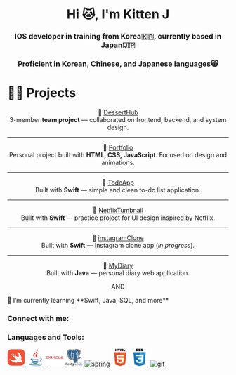 
<h1 align="center">Hi 🐱, I'm Kitten J</h1>
<h3 align="center">IOS developer in training from Korea🇰🇷, currently based in Japan🇯🇵</h3>
<h3 align="center">Proficient in Korean, Chinese, and Japanese languages😸</h3>

# 👩‍💻 Projects

<div align="center">

📌 [DessertHub](https://github.com/kittenit/DessertHub)  
3-member **team project** — collaborated on frontend, backend, and system design.  

---

📌 [Portfolio](https://github.com/kittenit/Portfolio)  
Personal project built with **HTML, CSS, JavaScript**. Focused on design and animations.  

---

📌 [TodoApp](https://github.com/kittenit/TodoApp.git)  
Built with **Swift** — simple and clean to-do list application.  

---

📌 [NetflixTumbnail](https://github.com/kittenit/NetflixTumbnail.git)  
Built with **Swift** — practice project for UI design inspired by Netflix.  

---

📌 [instagramClone](https://github.com/kittenit/instagramClone.git)  
Built with **Swift** — Instagram clone app (*in progress*).  

---

📌 [MyDiary](https://github.com/kittenit/MyDiary.git)  
Built with **Java** — personal diary web application.  

</div>

<p align="center">AND</p>
🌱 I’m currently learning **Swift, Java, SQL, and more**

<h3 align="left">Connect with me:</h3>
<p align="left">
</p>

<h3 align="left">Languages and Tools:</h3>
<p align="left">

<a href="https://developer.apple.com/swift/" target="_blank" rel="noreferrer"> 
<img src="https://raw.githubusercontent.com/devicons/devicon/master/icons/swift/swift-original.svg" alt="swift" width="40" height="40"/> </a> 

<a href="https://www.java.com" target="_blank" rel="noreferrer">
<img src="https://raw.githubusercontent.com/devicons/devicon/master/icons/java/java-original.svg" alt="java" width="40" height="40"/> </a> 

<a href="https://www.oracle.com/" target="_blank" rel="noreferrer">
<img src="https://raw.githubusercontent.com/devicons/devicon/master/icons/oracle/oracle-original.svg" alt="oracle" width="40" height="40"/> </a> 

<a href="https://www.postgresql.org" target="_blank" rel="noreferrer"> 
<img src="https://raw.githubusercontent.com/devicons/devicon/master/icons/postgresql/postgresql-original-wordmark.svg" alt="postgresql" width="40" height="40"/> </a> 

<a href="https://spring.io/" target="_blank" rel="noreferrer">
<img src="https://www.vectorlogo.zone/logos/springio/springio-icon.svg" alt="spring" width="40" height="40"/> </a>

<a href="https://www.w3.org/html/" target="_blank" rel="noreferrer"> 
<img src="https://raw.githubusercontent.com/devicons/devicon/master/icons/html5/html5-original-wordmark.svg" alt="html5" width="40" height="40"/> </a>

<a href="https://www.w3schools.com/css/" target="_blank" rel="noreferrer"> 
<img src="https://raw.githubusercontent.com/devicons/devicon/master/icons/css3/css3-original-wordmark.svg" alt="css3" width="40" height="40"/> </a>

<a href="https://git-scm.com/" target="_blank" rel="noreferrer"> 
<img src="https://www.vectorlogo.zone/logos/git-scm/git-scm-icon.svg" alt="git" width="40" height="40"/> </a> 

</p>
